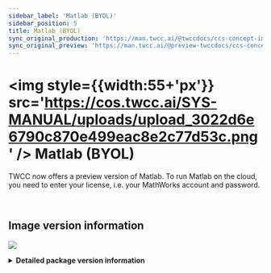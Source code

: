 ```yaml
---
sidebar_label: 'Matlab (BYOL)'
sidebar_position: 5
title: Matlab (BYOL)
sync_original_production: 'https://man.twcc.ai/@twccdocs/ccs-concept-image-matlab-en' 
sync_original_preview: 'https://man.twcc.ai/@preview-twccdocs/ccs-concept-image-matlab-en' 
---
```



# <img style={{width:55+'px'}} src='https://cos.twcc.ai/SYS-MANUAL/uploads/upload_3022d6e6790c870e499eac8e2c77d53c.png' /> Matlab (BYOL)


TWCC now offers a preview version of Matlab. To run Matlab on the cloud, you need to enter your license, i.e. your MathWorks account and password.

<br/>

## <i class="fa fa-sticky-note" aria-hidden="true"></i> <span class="ccsimglist">Image version information</span>

![](https://cos.twcc.ai/SYS-MANUAL/uploads/upload_af5e0ed2e39c548dd4d0f453b68a4151.png)



<details class="docspoiler">

<summary><b>Detailed package version information</b></summary>

- [NGC Matlab](https://ngc.nvidia.com/catalog/containers/partners:matlab) 

</details>
